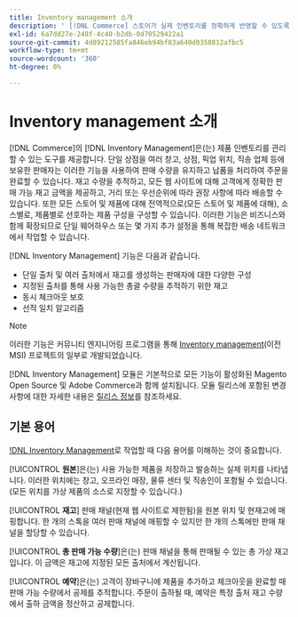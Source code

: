 ```yaml
---
title: Inventory management 소개
description: ' [!DNL Commerce] 스토어가 실제 인벤토리를 정확하게 반영할 수 있도록 여러 위치에서 재고를 관리하는  [!DNL Inventory Management] 기능 사용 방법에 대해 알아봅니다.'
exl-id: 6a7dd27e-248f-4c40-b2db-0d70529422a1
source-git-commit: 4d89212585fa846eb94bf83a640d0358812afbc5
workflow-type: tm+mt
source-wordcount: '360'
ht-degree: 0%

---
```


# Inventory management 소개

[!DNL Commerce]의 [!DNL Inventory Management]은(는) 제품 인벤토리를 관리할 수 있는 도구를 제공합니다. 단일 상점을 여러 창고, 상점, 픽업 위치, 직송 업체 등에 보유한 판매자는 이러한 기능을 사용하여 판매 수량을 유지하고 납품을 처리하여 주문을 완료할 수 있습니다. 재고 수량을 추적하고, 모든 웹 사이트에 대해 고객에게 정확한 판매 가능 재고 금액을 제공하고, 거리 또는 우선순위에 따라 권장 사항에 따라 배송할 수 있습니다. 또한 모든 스토어 및 제품에 대해 전역적으로(모든 스토어 및 제품에 대해), 소스별로, 제품별로 선호하는 제품 구성을 구성할 수 있습니다. 이러한 기능은 비즈니스와 함께 확장되므로 단일 웨어하우스 또는 몇 가지 추가 설정을 통해 복잡한 배송 네트워크에서 작업할 수 있습니다.

[!DNL Inventory Management] 기능은 다음과 같습니다.

- 단일 출처 및 여러 출처에서 재고를 생성하는 판매자에 대한 다양한 구성
- 지정된 출처를 통해 사용 가능한 총괄 수량을 추적하기 위한 재고
- 동시 체크아웃 보호
- 선적 일치 알고리즘

>[!NOTE]
>
>이러한 기능은 커뮤니티 엔지니어링 프로그램을 통해 [Inventory management](https://github.com/magento/inventory)(이전 MSI) 프로젝트의 일부로 개발되었습니다.<br/>
>
>[!DNL Inventory Management] 모듈은 기본적으로 모든 기능이 활성화된 Magento Open Source 및 Adobe Commerce과 함께 설치됩니다. 모듈 릴리스에 포함된 변경 사항에 대한 자세한 내용은 [릴리스 정보](release-notes.md)를 참조하세요.

## 기본 용어

[!DNL Inventory Management](으)로 작업할 때 다음 용어를 이해하는 것이 중요합니다.

[!UICONTROL **원본**]&#x200B;은(는) 사용 가능한 제품을 저장하고 발송하는 실제 위치를 나타냅니다. 이러한 위치에는 창고, 오프라인 매장, 물류 센터 및 직송인이 포함될 수 있습니다. (모든 위치를 가상 제품의 소스로 지정할 수 있습니다.)

[!UICONTROL **재고**] 판매 채널(현재 웹 사이트로 제한됨)을 원본 위치 및 현재고에 매핑합니다. 한 개의 스톡을 여러 판매 채널에 매핑할 수 있지만 한 개의 스톡에만 판매 채널을 할당할 수 있습니다.

[!UICONTROL **총 판매 가능 수량**]&#x200B;은(는) 판매 채널을 통해 판매될 수 있는 총 가상 재고입니다. 이 금액은 재고에 지정된 모든 출처에서 계산됩니다.

[!UICONTROL **예약**]&#x200B;은(는) 고객이 장바구니에 제품을 추가하고 체크아웃을 완료할 때 판매 가능 수량에서 공제를 추적합니다. 주문이 출하될 때, 예약은 특정 출처 재고 수량에서 출하 금액을 정산하고 공제합니다.
